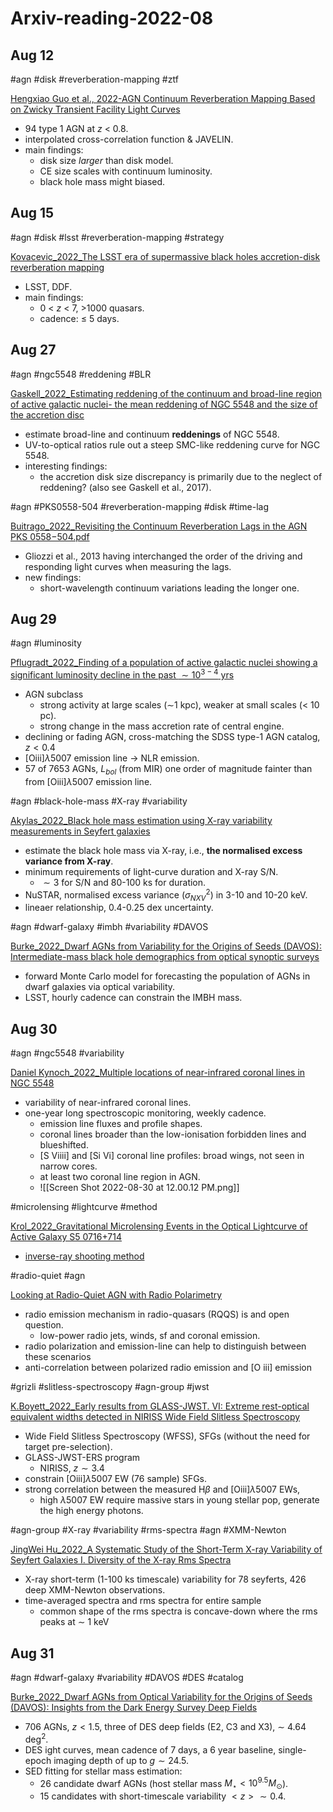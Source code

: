 # Arxiv-reading-2022-08
## Aug 12

#agn #disk #reverberation-mapping #ztf

 [Hengxiao Guo et al., 2022-AGN Continuum Reverberation Mapping Based on Zwicky Transient Facility Light Curves](https://arxiv.org/pdf/2207.06432.pdf)
- 94 type 1 AGN at $z$ < 0.8.
- interpolated cross-correlation function & JAVELIN.
- main findings:
	- disk size *larger* than disk model.
	- CE size scales with continuum luminosity.
	- black hole mass might biased.

## Aug 15

#agn #disk #lsst #reverberation-mapping #strategy

[Kovacevic_2022_The LSST era of supermassive black holes accretion-disk reverberation mapping](https://arxiv.org/pdf/2208.06203.pdf)
- LSST, DDF.
- main findings:
	- 0 < $z$ < 7, >1000 quasars.
	- cadence: $\leq$ 5 days.



## Aug 27

#agn #ngc5548 #reddening #BLR

 [Gaskell_2022_Estimating reddening of the continuum and broad-line region of active galactic nuclei- the mean reddening of NGC 5548 and the size of the accretion disc](https://arxiv.org/abs/2208.11437)
- estimate broad-line and continuum **reddenings** of NGC 5548.
- UV-to-optical ratios rule out a steep SMC-like reddening curve for NGC 5548.
- interesting findings:
	- the accretion disk size discrepancy is primarily due to the neglect of reddening? (also see Gaskell et al., 2017).

#agn #PKS0558-504 #reverberation-mapping #disk #time-lag 

[Buitrago_2022_Revisiting the Continuum Reverberation Lags in the AGN PKS 0558−504.pdf](https://arxiv.org/pdf/2207.02474.pdf)
- Gliozzi et al., 2013 having interchanged the order of the driving and responding light curves when measuring the lags.
- new findings:
	- short-wavelength continuum variations leading the longer one.


## Aug 29

#agn #luminosity 

[Pflugradt_2022_Finding of a population of active galactic nuclei showing a significant luminosity decline in the past $\sim10^{3-4}$ yrs](https://arxiv.org/pdf/2208.12286.pdf)
- AGN subclass
	- strong activity at large scales ($\sim$1 kpc), weaker at small scales (< 10 pc).
	- strong change in the mass accretion rate of central engine.
- declining or fading AGN, cross-matching the SDSS type-1 AGN catalog, $z < 0.4$
- [Oiii]$\lambda5007$ emission line -> NLR emission.
- 57 of 7653 AGNs, $L_{bol}$ (from MIR) one order of magnitude fainter than from [Oiii]$\lambda5007$ emission line.

#agn #black-hole-mass #X-ray #variability

[Akylas_2022_Black hole mass estimation using X-ray variability measurements in Seyfert galaxies](https://arxiv.org/pdf/2208.12490.pdf)
- estimate the black hole mass via X-ray, i.e., **the normalised excess variance from X-ray**.
- minimum requirements of light-curve duration and X-ray S/N.
	- $\sim3$ for S/N and 80-100 ks for duration.
- NuSTAR, normalised excess variance ($\sigma^2_{NXV}$) in 3-10 and 10-20 keV.
- lineaer relationship, 0.4-0.25 dex uncertainty.

#agn #dwarf-galaxy #imbh #variability #DAVOS 

[Burke_2022_Dwarf AGNs from Variability for the Origins of Seeds (DAVOS): Intermediate-mass black hole demographics from optical synoptic surveys](https://arxiv.org/pdf/2207.04092.pdf)
- forward Monte Carlo model for forecasting the population of AGNs in dwarf galaxies via optical variability.
- LSST, hourly cadence can constrain the IMBH mass.

## Aug 30

#agn #ngc5548 #variability 

[Daniel Kynoch_2022_Multiple locations of near-infrared coronal lines in NGC 5548](https://arxiv.org/pdf/2208.12821.pdf)
- variability of near-infrared coronal lines.
- one-year long spectroscopic monitoring, weekly cadence.
	- emission line fluxes and profile shapes.
	- coronal lines broader than the low-ionisation forbidden lines and blueshifted.
	- [S Viiii] and [Si Vi] coronal line profiles: broad wings, not seen in narrow cores.
	- at least two coronal line region in AGN.
	- ![[Screen Shot 2022-08-30 at 12.00.12 PM.png]]

#microlensing #lightcurve #method 

[Krol_2022_Gravitational Microlensing Events in the Optical Lightcurve of Active Galaxy S5 0716+714](https://arxiv.org/pdf/2208.13185.pdf)
- [inverse-ray shooting method](https://github.com/rpoleski/MulensModel)

#radio-quiet #agn 

[Looking at Radio-Quiet AGN with Radio Polarimetry](https://arxiv.org/pdf/2201.03877.pdf)
- radio emission mechanism in radio-quasars (RQQS) is and open question.
	- low-power radio jets, winds, sf and coronal emission.
- radio polarization and emission-line can help to distinguish between these scenarios
- anti-correlation between polarized radio emission and [O iii] emission

#grizli #slitless-spectroscopy #agn-group #jwst 

[K.Boyett_2022_Early results from GLASS-JWST. VI: Extreme rest-optical equivalent widths detected in NIRISS Wide Field Slitless Spectroscopy](https://arxiv.org/pdf/2207.13459.pdf)
- Wide Field Slitless Spectroscopy (WFSS), SFGs (without the need for target pre-selection).
- GLASS-JWST-ERS program
	- NIRISS, $z \sim3.4$
- constrain [Oiii]$\lambda5007$ EW (76 sample) SFGs.
- strong correlation between the measured H$\beta$ and [Oiii]$\lambda5007$ EWs,
	- high $\lambda5007$ EW require massive stars in young stellar pop, generate the high energy photons.

#agn-group  #X-ray #variability #rms-spectra #agn #XMM-Newton

[JingWei Hu_2022_A Systematic Study of the Short-Term X-ray Variability of Seyfert Galaxies I. Diversity of the X-ray Rms Spectra](https://arxiv.org/pdf/2208.05921.pdf)
- X-ray short-term (1-100 ks timescale) variability for 78 seyferts, 426 deep XMM-Newton observations.
- time-averaged spectra and rms spectra for entire sample
	- common shape of the rms spectra is concave-down where the rms peaks at $\sim$ 1 keV

## Aug 31

#agn #dwarf-galaxy #variability #DAVOS #DES #catalog

[Burke_2022_Dwarf AGNs from Optical Variability for the Origins of Seeds (DAVOS): Insights from the Dark Energy Survey Deep Fields](https://arxiv.org/pdf/2111.03079.pdf)
- 706 AGNs, $z<1.5$, three of DES deep fields (E2, C3 and X3), $\sim$ 4.64 deg$^2$.
- DES ight curves, mean cadence of 7 days, a 6 year baseline, single-epoch imaging depth of up to $g\sim24.5$.
- SED fitting for stellar mass estimation:
	- 26 candidate dwarf AGNs (host stellar mass $M_\star<10^{9.5}M_\odot$).
	- 15 candidates with short-timescale variability $<z>\sim0.4$.
	